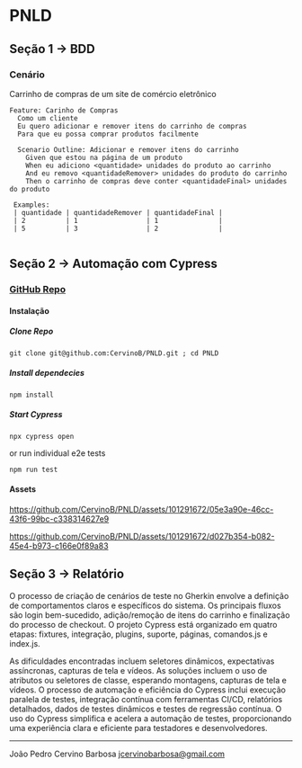# PNLD

## Seção 1 -> BDD

### Cenário

Carrinho de compras de um site de comércio eletrônico

```Gherkin
Feature: Carinho de Compras
  Como um cliente
  Eu quero adicionar e remover itens do carrinho de compras
  Para que eu possa comprar produtos facilmente

  Scenario Outline: Adicionar e remover itens do carrinho
    Given que estou na página de um produto
    When eu adiciono <quantidade> unidades do produto ao carrinho
    And eu removo <quantidadeRemover> unidades do produto do carrinho
    Then o carrinho de compras deve conter <quantidadeFinal> unidades do produto

 Examples: 
 | quantidade | quantidadeRemover | quantidadeFinal |
 | 2          | 1                 | 1               |
 | 5          | 3                 | 2               |
  
```

## Seção 2 -> Automação com Cypress

### [GitHub Repo](https://github.com/CervinoB/PNLD)

#### Instalação

##### Clone Repo

`git clone git@github.com:CervinoB/PNLD.git ; cd PNLD`

##### Install dependecies

`npm install`

##### Start Cypress

`npx cypress open`

or run individual e2e tests

`npm run test`

#### Assets

<https://github.com/CervinoB/PNLD/assets/101291672/05e3a90e-46cc-43f6-99bc-c338314627e9>

<https://github.com/CervinoB/PNLD/assets/101291672/d027b354-b082-45e4-b973-c166e0f89a83>

## Seção 3 -> Relatório

O processo de criação de cenários de teste no Gherkin envolve a definição de comportamentos claros e específicos do sistema. Os principais fluxos são login bem-sucedido, adição/remoção de itens do carrinho e finalização do processo de checkout. O projeto Cypress está organizado em quatro etapas: fixtures, integração, plugins, suporte, páginas, comandos.js e index.js.

As dificuldades encontradas incluem seletores dinâmicos, expectativas assíncronas, capturas de tela e vídeos. As soluções incluem o uso de atributos ou seletores de classe, esperando montagens, capturas de tela e vídeos. O processo de automação e eficiência do Cypress inclui execução paralela de testes, integração contínua com ferramentas CI/CD, relatórios detalhados, dados de testes dinâmicos e testes de regressão contínua. O uso do Cypress simplifica e acelera a automação de testes, proporcionando uma experiência clara e eficiente para testadores e desenvolvedores.

---
João Pedro Cervino Barbosa
<jcervinobarbosa@gmail.com>
